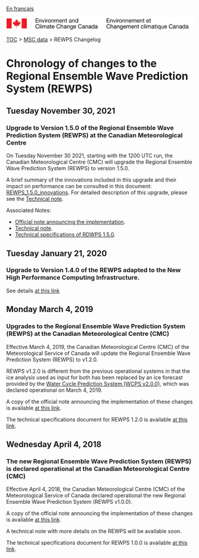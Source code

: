 [En français](changelog_rewps_fr.md)

![ECCC logo](../../img_eccc-logo.png)

[TOC](../../readme_en.md) > [MSC data](../readme_en.md) > REWPS Changelog

# Chronology of changes to the Regional Ensemble Wave Prediction System (REWPS)

## Tuesday November 30, 2021

### Upgrade to Version 1.5.0 of the Regional Ensemble Wave Prediction System (REWPS) at the Canadian Meteorological Centre

On Tuesday November 30 2021, starting with the 1200 UTC run, the Canadian Meteorological Centre (CMC) will upgrade the Regional Ensemble Wave Prediction System (REWPS) to version 1.5.0.

A brief summary of the innovations included in this upgrade and their impact on performance can be consulted in this document: [REWPS_1.5.0_innovations](https://collaboration.cmc.ec.gc.ca/cmc/cmoi/product_guide/docs/fact_sheets/factsheet_rewps-150_e.pdf). For detailed description of this upgrade, please see the [Technical note](https://collaboration.cmc.ec.gc.ca/cmc/cmoi/product_guide/docs/tech_notes/technote_rewps-150_e.pdf).


Associated Notes:

* [Official note announcing the implementation](http://dd.weather.gc.ca/doc/genots/2021/11/29/NOCN03_CWAO_XXXX).
* [Technical note](https://collaboration.cmc.ec.gc.ca/cmc/cmoi/product_guide/docs/tech_notes/technote_rewps-150_e.pdf).
* [Technical specifications of RDWPS 1.5.0](https://collaboration.cmc.ec.gc.ca/cmc/cmoi/product_guide/docs/tech_specifications/tech_specifications_REWPS_1.5.0_e.pdf).

## Tuesday January 21, 2020

### Upgrade to Version 1.4.0 of the REWPS adapted to the New High Performance Computing Infrastructure.

See details [at this link](../changelog_multisystems_en.md)

## Monday March 4, 2019

### Upgrades to the Regional Ensemble Wave Prediction System (REWPS) at the Canadian Meteorological Centre (CMC)

Effective March 4, 2019, the Canadian Meteorological Centre (CMC) of the Meteorological Service of Canada will update the Regional Ensemble Wave Prediction System (REWPS) to v1.2.0.

REWPS v1.2.0 is different from the previous operational systems in that the ice analysis used as input for both has been replaced by an ice forecast provided by the [Water Cycle Prediction System (WCPS v2.0.0)](/../nwp_wcps/changelog_wcps_en.md), which was declared operational on March 4, 2019.

A copy of the official note announcing the implementation of these changes is available [at this link](https://dd.meteo.gc.ca/doc/genots/2019/03/05/NOCN03_CWAO_051918___12705).

The technical specifications document for REWPS 1.2.0 is available [at this link](https://collaboration.cmc.ec.gc.ca/cmc/CMOI/product_guide/docs/tech_specifications/tech_specifications_REWPS_1.2.0_e.pdf).

## Wednesday April 4, 2018

### The new Regional Ensemble Wave Prediction System (REWPS) is declared operational at the Canadian Meteorological Centre (CMC)

Effective April 4, 2018, the Canadian Meteorological Centre (CMC) of the Meteorological Service of Canada declared operational the new Regional Ensemble Wave Prediction System (REWPS v1.0.0).

A copy of the official note announcing the implementation of these changes is available [at this link](https://dd.meteo.gc.ca/doc/genots/2018/04/03/NOCN03_CWAO_032022___00001).

A technical note with more details on the REWPS will be available soon.

The technical specifications document for REWPS 1.0.0 is available [at this link](https://collaboration.cmc.ec.gc.ca/cmc/CMOI/product_guide/docs/tech_specifications/tech_specifications_REWPS_1.0.0_e.pdf).